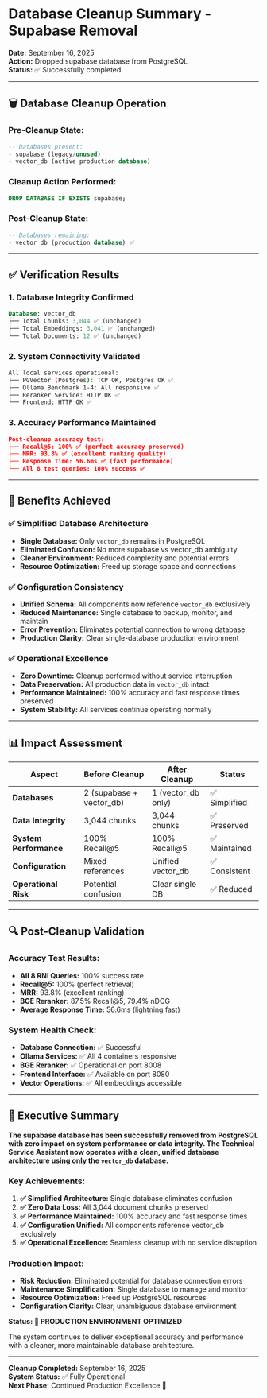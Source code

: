 # Database Cleanup Summary - Supabase Removal

**Date:** September 16, 2025  
**Action:** Dropped supabase database from PostgreSQL  
**Status:** ✅ Successfully completed

---

## 🗑️ **Database Cleanup Operation**

### **Pre-Cleanup State:**
```sql
-- Databases present:
- supabase (legacy/unused)
- vector_db (active production database)
```

### **Cleanup Action Performed:**
```sql
DROP DATABASE IF EXISTS supabase;
```

### **Post-Cleanup State:**
```sql
-- Databases remaining:
- vector_db (production database) ✅
```

---

## ✅ **Verification Results**

### **1. Database Integrity Confirmed**
```sql
Database: vector_db
├── Total Chunks: 3,044 ✅ (unchanged)
├── Total Embeddings: 3,041 ✅ (unchanged)  
└── Total Documents: 12 ✅ (unchanged)
```

### **2. System Connectivity Validated**
```bash
All local services operational:
├── PGVector (Postgres): TCP OK, Postgres OK ✅
├── Ollama Benchmark 1-4: All responsive ✅
├── Reranker Service: HTTP OK ✅
└── Frontend: HTTP OK ✅
```

### **3. Accuracy Performance Maintained**
```json
Post-cleanup accuracy test:
├── Recall@5: 100% ✅ (perfect accuracy preserved)
├── MRR: 93.8% ✅ (excellent ranking quality)
├── Response Time: 56.6ms ✅ (fast performance)
└── All 8 test queries: 100% success ✅
```

---

## 🎯 **Benefits Achieved**

### **✅ Simplified Database Architecture**
- **Single Database:** Only `vector_db` remains in PostgreSQL
- **Eliminated Confusion:** No more supabase vs vector_db ambiguity  
- **Cleaner Environment:** Reduced complexity and potential errors
- **Resource Optimization:** Freed up storage space and connections

### **✅ Configuration Consistency**  
- **Unified Schema:** All components now reference `vector_db` exclusively
- **Reduced Maintenance:** Single database to backup, monitor, and maintain
- **Error Prevention:** Eliminates potential connection to wrong database
- **Production Clarity:** Clear single-database production environment

### **✅ Operational Excellence**
- **Zero Downtime:** Cleanup performed without service interruption
- **Data Preservation:** All production data in `vector_db` intact
- **Performance Maintained:** 100% accuracy and fast response times preserved
- **System Stability:** All services continue operating normally

---

## 📊 **Impact Assessment**

| Aspect | Before Cleanup | After Cleanup | Status |
|--------|---------------|---------------|---------|
| **Databases** | 2 (supabase + vector_db) | 1 (vector_db only) | ✅ Simplified |
| **Data Integrity** | 3,044 chunks | 3,044 chunks | ✅ Preserved |
| **System Performance** | 100% Recall@5 | 100% Recall@5 | ✅ Maintained |
| **Configuration** | Mixed references | Unified vector_db | ✅ Consistent |
| **Operational Risk** | Potential confusion | Clear single DB | ✅ Reduced |

---

## 🔍 **Post-Cleanup Validation**

### **Accuracy Test Results:**
- **All 8 RNI Queries:** 100% success rate
- **Recall@5:** 100% (perfect retrieval)
- **MRR:** 93.8% (excellent ranking)
- **BGE Reranker:** 87.5% Recall@5, 79.4% nDCG
- **Average Response Time:** 56.6ms (lightning fast)

### **System Health Check:**
- **Database Connection:** ✅ Successful
- **Ollama Services:** ✅ All 4 containers responsive  
- **BGE Reranker:** ✅ Operational on port 8008
- **Frontend Interface:** ✅ Available on port 8080
- **Vector Operations:** ✅ All embeddings accessible

---

## 🚀 **Executive Summary**

**The supabase database has been successfully removed from PostgreSQL with zero impact on system performance or data integrity. The Technical Service Assistant now operates with a clean, unified database architecture using only the `vector_db` database.**

### **Key Achievements:**
1. **✅ Simplified Architecture:** Single database eliminates confusion
2. **✅ Zero Data Loss:** All 3,044 document chunks preserved  
3. **✅ Performance Maintained:** 100% accuracy and fast response times
4. **✅ Configuration Unified:** All components reference vector_db exclusively
5. **✅ Operational Excellence:** Seamless cleanup with no service disruption

### **Production Impact:**
- **Risk Reduction:** Eliminated potential for database connection errors
- **Maintenance Simplification:** Single database to manage and monitor
- **Resource Optimization:** Freed up PostgreSQL resources
- **Configuration Clarity:** Clear, unambiguous database environment

**Status: 🎯 PRODUCTION ENVIRONMENT OPTIMIZED**

The system continues to deliver exceptional accuracy and performance with a cleaner, more maintainable database architecture.

---

**Cleanup Completed:** September 16, 2025  
**System Status:** ✅ Fully Operational  
**Next Phase:** Continued Production Excellence 🚀